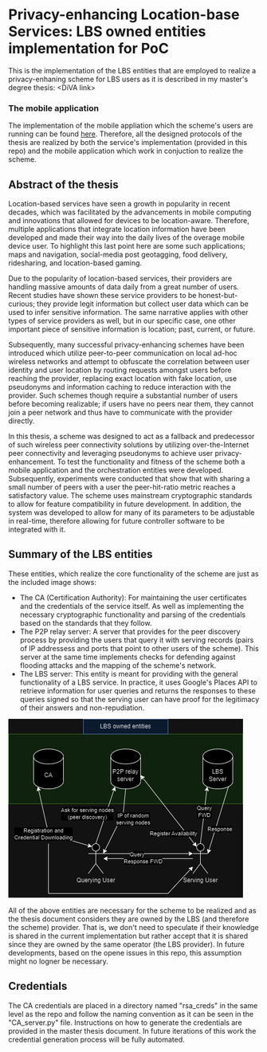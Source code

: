 # Privacy-enhancing Location-base Services: LBS owned entities implementation for PoC

This is the implementation of the LBS entities that are employed to realize a privacy-enhaning scheme for LBS users as it is described in my master's degree thesis: \<DiVA link\>

### The mobile application

The implementation of the mobile appliation which the scheme's users are running can be found [here](https://github.com/MavrosOplarxigos/LBS_app_for_PoC).
Therefore, all the designed protocols of the thesis are realized by both the service's implementation (provided in this repo) and the mobile application which work in conjuction to realize the scheme.

## Abstract of the thesis

Location-based services have seen a growth in popularity in recent decades, which was facilitated by the advancements in mobile computing and innovations that allowed for devices to be location-aware. Therefore, multiple applications that integrate location information have been developed and made their way into the daily lives of the overage mobile device user. To highlight this last point here are some such applications; maps and navigation, social-media post geotagging, food delivery, ridesharing, and location-based gaming.

Due to the popularity of location-based services, their providers are handling massive amounts of data daily from a great number of users. Recent studies have shown these service providers to be honest-but-curious; they provide legit information but collect user data which can be used to infer sensitive information. The same narrative applies with other types of service providers as well, but in our specific case, one other important piece of sensitive information is location; past, current, or future.

Subsequently, many successful privacy-enhancing schemes have been introduced which utilize peer-to-peer communication on local ad-hoc wireless networks and attempt to obfuscate the correlation between user identity and user location by routing requests amongst users before reaching the provider, replacing exact location with fake location, use pseudonyms and information caching to reduce interaction with the provider. Such schemes though require a substantial number of users before becoming realizable; if users have no peers near them, they cannot join a peer network and thus have to communicate with the provider directly.

In this thesis, a scheme was designed to act as a fallback and predecessor of such wireless peer connectivity solutions by utilizing over-the-Internet peer connectivity and leveraging pseudonyms to achieve user privacy-enhancement. To test the functionality and fitness of the scheme both a mobile application and the orchestration entities were developed. Subsequently, experiments were conducted that show that with sharing a small number of peers with a user the peer-hit-ratio metric reaches a satisfactory value. The scheme uses mainstream cryptographic standards to allow for feature compatibility in future development. In addition, the system was developed to allow for many of its parameters to be adjustable in real-time, therefore allowing for future controller software to be integrated with it.

## Summary of the LBS entities

These entities, which realize the core functionality of the scheme are just as the included image shows:

- The CA (Certification Authority): For maintaining the user certificates and the credentials of the service itself. As well as implementing the necessary cryptographic functionality and parsing of the credentials based on the standards that they follow.
- The P2P relay server: A server that provides for the peer discovery process by providing the users that query it with serving records (pairs of IP addressess and ports that point to other users of the scheme). This server at the same time implements checks for defending against flooding attacks and the mapping of the scheme's network.
- The LBS server: This entity is meant for providing with the general functionality of a LBS service. In practice, it uses Google's Places API to retrieve information for user queries and returns the responses to these queries signed so that the serving user can have proof for the legitimacy of their answers and non-repudiation.

![Scheme Diagram](./images/scheme.png)

All of the above entities are necessary for the scheme to be realized and as the thesis document considers they are owned by the LBS (and therefore the scheme) provider. That is, we don't need to speculate if their knowledge is shared in the current implementation but rather accept that it is shared since they are owned by the same operator (the LBS provider). In future developments, based on the opene issues in this repo, this assumption might no logner be necessary.

## Credentials
The CA credentials are placed in a directory named "rsa_creds" in the same level as the repo and follow the naming convention as it can be seen in the "CA_server.py" file. Instructions on how to generate the credentials are provided in the master thesis document. In future iterations of this work the credential generation process will be fully automated.

